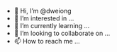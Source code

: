 - 👋 Hi, I’m @dweiong
- 👀 I’m interested in ...
- 🌱 I’m currently learning ...
- 💞️ I’m looking to collaborate on ...
- 📫 How to reach me ...

<!---
dweiong/dweiong is a ✨ special ✨ repository because its `README.md` (this file) appears on your GitHub profile.
You can click the Preview link to take a look at your changes.
--->
